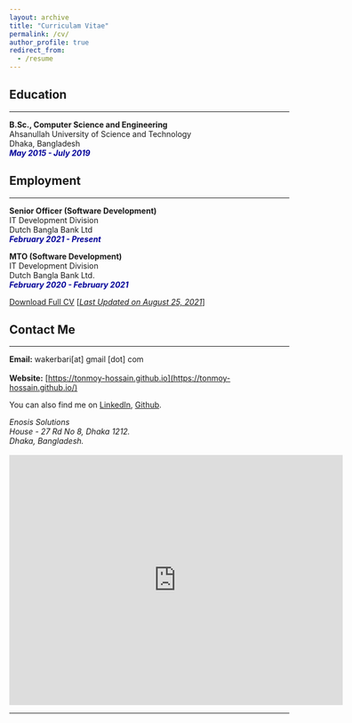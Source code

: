 ```yaml
---
layout: archive
title: "Curriculam Vitae"
permalink: /cv/
author_profile: true
redirect_from:
  - /resume
---
```


## Education 
-------------
<b>B.Sc., Computer Science and Engineering</b><br />
Ahsanullah University of Science and Technology<br />
Dhaka, Bangladesh<br />
<i style='color:#000099;'>**May 2015 - July 2019**</i>

## Employment 
-------------
<b>Senior Officer (Software Development)</b><br />
IT Development Division <br/>
Dutch Bangla Bank Ltd<br />
<i style='color:#000099;'>**February 2021 - Present**</i><br/>

<b>MTO (Software Development)</b><br />
IT Development Division <br/>
Dutch Bangla Bank Ltd.<br />
<i style='color:#000099;'>**February 2020 - February 2021**</i>

[Download Full CV](https://tonmoy-hossain.github.io/files/TonmoyHossainCV.pdf) [<ins>*Last Updated on August 25, 2021*</ins>]

## Contact Me
-------------

**Email:** wakerbari[at] gmail [dot] com <br /> 
 <br /> 
**Website:** [https://tonmoy-hossain.github.io](https://tonmoy-hossain.github.io/) <br />

You can also find me on [LinkedIn](), [Github](https://github.com/AhsanulBariRomi).

<address>
Enosis Solutions <br /> 
House - 27 Rd No 8, Dhaka 1212. <br /> 
Dhaka, Bangladesh. <br /> 
</address> 
<br /> 
<iframe src="https://maps.google.com/maps?q=Enosis%20Solutions,%20House%20-%2027%20Rd%20No%208,%20Dhaka%201212&t=&z=13&ie=UTF8&iwloc=&output=embed" width="600" height="450" frameborder="0" style="border:0;" allowfullscreen="" aria-hidden="false" tabindex="0"></iframe>

---
